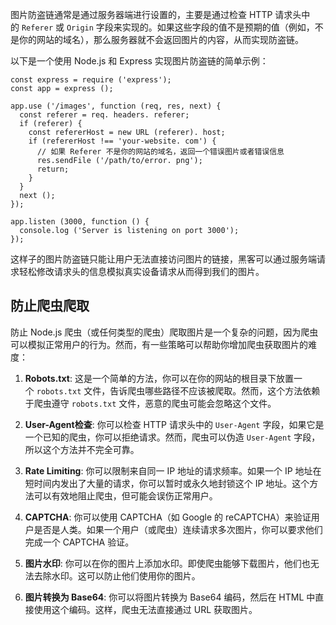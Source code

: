 

图片防盗链通常是通过服务器端进行设置的，主要是通过检查 HTTP 请求头中的 `Referer` 或 `Origin` 字段来实现的。如果这些字段的值不是预期的值（例如，不是你的网站的域名），那么服务器就不会返回图片的内容，从而实现防盗链。

以下是一个使用 Node.js 和 Express 实现图片防盗链的简单示例：

```
const express = require ('express');
const app = express ();

app.use ('/images', function (req, res, next) {
  const referer = req. headers. referer;
  if (referer) {
    const refererHost = new URL (referer). host;
    if (refererHost !== 'your-website. com') {
      // 如果 Referer 不是你的网站的域名，返回一个错误图片或者错误信息
      res.sendFile ('/path/to/error. png');
      return;
    }
  }
  next ();
});

app.listen (3000, function () {
  console.log ('Server is listening on port 3000');
});
```




这样子的图片防盗链只能让用户无法直接访问图片的链接，黑客可以通过服务端请求轻松修改请求头的信息模拟真实设备请求从而得到我们的图片。

## 防止爬虫爬取

防止 Node.js 爬虫（或任何类型的爬虫）爬取图片是一个复杂的问题，因为爬虫可以模拟正常用户的行为。然而，有一些策略可以帮助你增加爬虫获取图片的难度：

1. **Robots.txt**: 这是一个简单的方法，你可以在你的网站的根目录下放置一个 `robots.txt` 文件，告诉爬虫哪些路径不应该被爬取。然而，这个方法依赖于爬虫遵守 `robots.txt` 文件，恶意的爬虫可能会忽略这个文件。
    
2. **User-Agent检查**: 你可以检查 HTTP 请求头中的 `User-Agent` 字段，如果它是一个已知的爬虫，你可以拒绝请求。然而，爬虫可以伪造 `User-Agent` 字段，所以这个方法并不完全可靠。
    
3. **Rate Limiting**: 你可以限制来自同一 IP 地址的请求频率。如果一个 IP 地址在短时间内发出了大量的请求，你可以暂时或永久地封锁这个 IP 地址。这个方法可以有效地阻止爬虫，但可能会误伤正常用户。
    
4. **CAPTCHA**: 你可以使用 CAPTCHA（如 Google 的 reCAPTCHA）来验证用户是否是人类。如果一个用户（或爬虫）连续请求多次图片，你可以要求他们完成一个 CAPTCHA 验证。
    
5. **图片水印**: 你可以在你的图片上添加水印。即使爬虫能够下载图片，他们也无法去除水印。这可以防止他们使用你的图片。
    
6. **图片转换为 Base64**: 你可以将图片转换为 Base64 编码，然后在 HTML 中直接使用这个编码。这样，爬虫无法直接通过 URL 获取图片。